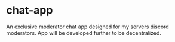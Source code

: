 # chat-app
An exclusive moderator chat app designed for my servers discord moderators. App will be developed further to be decentralized.
